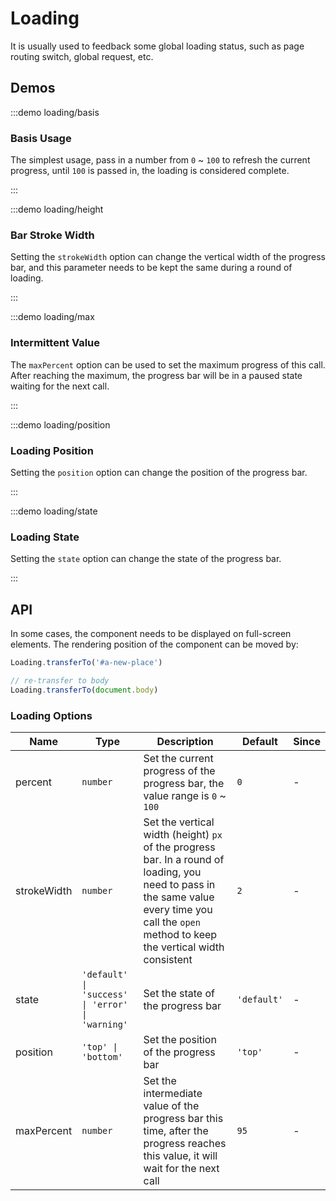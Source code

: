 # Loading

It is usually used to feedback some global loading status, such as page routing switch, global request, etc.

## Demos

:::demo loading/basis

### Basis Usage

The simplest usage, pass in a number from `0` ~ `100` to refresh the current progress, until `100` is passed in, the loading is considered complete.

:::

:::demo loading/height

### Bar Stroke Width

Setting the `strokeWidth` option can change the vertical width of the progress bar, and this parameter needs to be kept the same during a round of loading.

:::

:::demo loading/max

### Intermittent Value

The `maxPercent` option can be used to set the maximum progress of this call. After reaching the maximum, the progress bar will be in a paused state waiting for the next call.

:::

:::demo loading/position

### Loading Position

Setting the `position` option can change the position of the progress bar.

:::

:::demo loading/state

### Loading State

Setting the `state` option can change the state of the progress bar.

:::

## API

In some cases, the component needs to be displayed on full-screen elements. The rendering position of the component can be moved by:

```ts
Loading.transferTo('#a-new-place')

// re-transfer to body
Loading.transferTo(document.body)
```

### Loading Options

| Name        | Type                                             | Description                                                                                                                                                                                     | Default     | Since |
| ----------- | ------------------------------------------------ | ----------------------------------------------------------------------------------------------------------------------------------------------------------------------------------------------- | ----------- | ----- |
| percent     | `number`                                         | Set the current progress of the progress bar, the value range is `0` ~ `100`                                                                                                                    | `0`         | -     |
| strokeWidth | `number`                                         | Set the vertical width (height) `px` of the progress bar. In a round of loading, you need to pass in the same value every time you call the `open` method to keep the vertical width consistent | `2`         | -     |
| state       | `'default' \| 'success' \| 'error' \| 'warning'` | Set the state of the progress bar                                                                                                                                                               | `'default'` | -     |
| position    | `'top' \| 'bottom'`                              | Set the position of the progress bar                                                                                                                                                            | `'top'`     | -     |
| maxPercent  | `number`                                         | Set the intermediate value of the progress bar this time, after the progress reaches this value, it will wait for the next call                                                                 | `95`        | -     |

